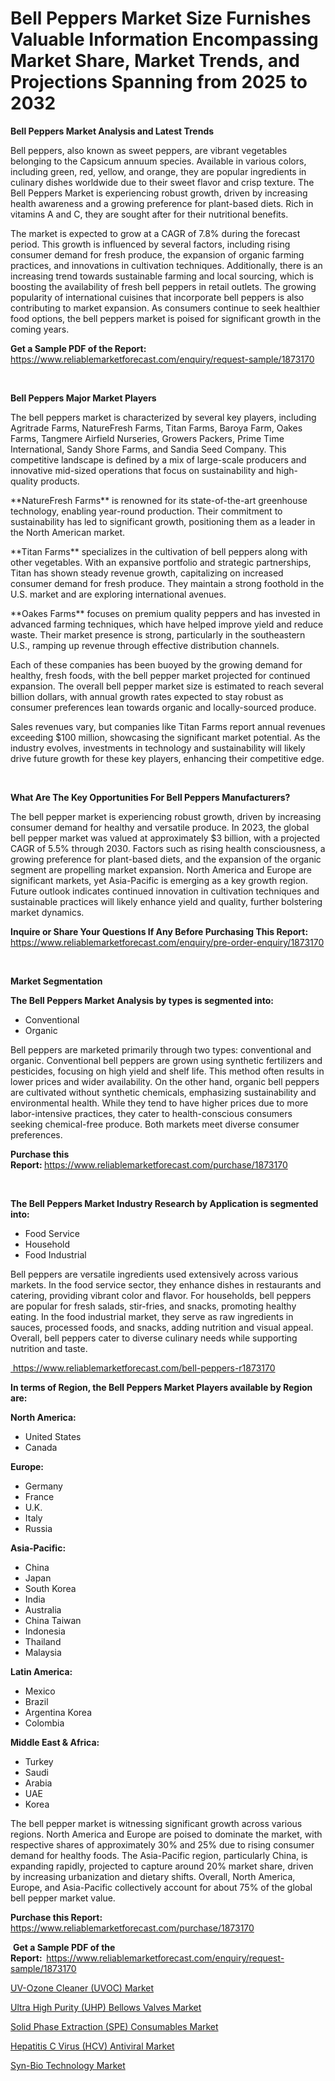<p><h1>Bell Peppers Market Size Furnishes Valuable Information Encompassing Market Share, Market Trends, and Projections Spanning from 2025 to 2032</h1></p><p><strong>Bell Peppers Market Analysis and Latest Trends</strong></p>
<p><p>Bell peppers, also known as sweet peppers, are vibrant vegetables belonging to the Capsicum annuum species. Available in various colors, including green, red, yellow, and orange, they are popular ingredients in culinary dishes worldwide due to their sweet flavor and crisp texture. The Bell Peppers Market is experiencing robust growth, driven by increasing health awareness and a growing preference for plant-based diets. Rich in vitamins A and C, they are sought after for their nutritional benefits.</p><p>The market is expected to grow at a CAGR of 7.8% during the forecast period. This growth is influenced by several factors, including rising consumer demand for fresh produce, the expansion of organic farming practices, and innovations in cultivation techniques. Additionally, there is an increasing trend towards sustainable farming and local sourcing, which is boosting the availability of fresh bell peppers in retail outlets. The growing popularity of international cuisines that incorporate bell peppers is also contributing to market expansion. As consumers continue to seek healthier food options, the bell peppers market is poised for significant growth in the coming years.</p></p>
<p><strong>Get a Sample PDF of the Report:&nbsp;</strong> <a href="https://www.reliablemarketforecast.com/enquiry/request-sample/1873170?utm_campaign=3094&utm_medium=2&utm_source=Github&utm_content=ia&utm_term=07042025&utm_id=bell-peppers">https://www.reliablemarketforecast.com/enquiry/request-sample/1873170</a></p>
<p>&nbsp;</p>
<p><strong>Bell Peppers Major Market Players</strong></p>
<p><p>The bell peppers market is characterized by several key players, including Agritrade Farms, NatureFresh Farms, Titan Farms, Baroya Farm, Oakes Farms, Tangmere Airfield Nurseries, Growers Packers, Prime Time International, Sandy Shore Farms, and Sandia Seed Company. This competitive landscape is defined by a mix of large-scale producers and innovative mid-sized operations that focus on sustainability and high-quality products.</p><p>**NatureFresh Farms** is renowned for its state-of-the-art greenhouse technology, enabling year-round production. Their commitment to sustainability has led to significant growth, positioning them as a leader in the North American market.</p><p>**Titan Farms** specializes in the cultivation of bell peppers along with other vegetables. With an expansive portfolio and strategic partnerships, Titan has shown steady revenue growth, capitalizing on increased consumer demand for fresh produce. They maintain a strong foothold in the U.S. market and are exploring international avenues.</p><p>**Oakes Farms** focuses on premium quality peppers and has invested in advanced farming techniques, which have helped improve yield and reduce waste. Their market presence is strong, particularly in the southeastern U.S., ramping up revenue through effective distribution channels.</p><p>Each of these companies has been buoyed by the growing demand for healthy, fresh foods, with the bell pepper market projected for continued expansion. The overall bell pepper market size is estimated to reach several billion dollars, with annual growth rates expected to stay robust as consumer preferences lean towards organic and locally-sourced produce.</p><p>Sales revenues vary, but companies like Titan Farms report annual revenues exceeding $100 million, showcasing the significant market potential. As the industry evolves, investments in technology and sustainability will likely drive future growth for these key players, enhancing their competitive edge.</p></p>
<p>&nbsp;</p>
<p><strong>What Are The Key Opportunities For Bell Peppers Manufacturers?</strong></p>
<p><p>The bell pepper market is experiencing robust growth, driven by increasing consumer demand for healthy and versatile produce. In 2023, the global bell pepper market was valued at approximately $3 billion, with a projected CAGR of 5.5% through 2030. Factors such as rising health consciousness, a growing preference for plant-based diets, and the expansion of the organic segment are propelling market expansion. North America and Europe are significant markets, yet Asia-Pacific is emerging as a key growth region. Future outlook indicates continued innovation in cultivation techniques and sustainable practices will likely enhance yield and quality, further bolstering market dynamics.</p></p>
<p><strong>Inquire or Share Your Questions If Any Before Purchasing This Report:</strong> <a href="https://www.reliablemarketforecast.com/enquiry/pre-order-enquiry/1873170?utm_campaign=3094&utm_medium=2&utm_source=Github&utm_content=ia&utm_term=07042025&utm_id=bell-peppers">https://www.reliablemarketforecast.com/enquiry/pre-order-enquiry/1873170</a></p>
<p>&nbsp;</p>
<p><strong>Market Segmentation</strong></p>
<p><strong>The Bell Peppers Market Analysis by types is segmented into:</strong></p>
<p><ul><li>Conventional</li><li>Organic</li></ul></p>
<p><p>Bell peppers are marketed primarily through two types: conventional and organic. Conventional bell peppers are grown using synthetic fertilizers and pesticides, focusing on high yield and shelf life. This method often results in lower prices and wider availability. On the other hand, organic bell peppers are cultivated without synthetic chemicals, emphasizing sustainability and environmental health. While they tend to have higher prices due to more labor-intensive practices, they cater to health-conscious consumers seeking chemical-free produce. Both markets meet diverse consumer preferences.</p></p>
<p><strong>Purchase this Report:&nbsp;</strong><a href="https://www.reliablemarketforecast.com/purchase/1873170?utm_campaign=3094&utm_medium=2&utm_source=Github&utm_content=ia&utm_term=07042025&utm_id=bell-peppers">https://www.reliablemarketforecast.com/purchase/1873170</a></p>
<p>&nbsp;</p>
<p><strong>The Bell Peppers Market Industry Research by Application is segmented into:</strong></p>
<p><ul><li>Food Service</li><li>Household</li><li>Food Industrial</li></ul></p>
<p><p>Bell peppers are versatile ingredients used extensively across various markets. In the food service sector, they enhance dishes in restaurants and catering, providing vibrant color and flavor. For households, bell peppers are popular for fresh salads, stir-fries, and snacks, promoting healthy eating. In the food industrial market, they serve as raw ingredients in sauces, processed foods, and snacks, adding nutrition and visual appeal. Overall, bell peppers cater to diverse culinary needs while supporting nutrition and taste.</p></p>
<p><a href="https://www.reliablemarketforecast.com/bell-peppers-r1873170?utm_campaign=3094&utm_medium=2&utm_source=Github&utm_content=ia&utm_term=07042025&utm_id=bell-peppers">&nbsp;https://www.reliablemarketforecast.com/bell-peppers-r1873170</a></p>
<p><strong>In terms of Region, the Bell Peppers Market Players available by Region are:</strong></p>
<p>
    <p> <strong> North America: </strong>
        <ul>
            <li>United States</li>
            <li>Canada</li>
        </ul>
        </p> 
    <p> <strong> Europe: </strong>
        <ul>
            <li>Germany</li>
            <li>France</li>
            <li>U.K.</li>
            <li>Italy</li>
            <li>Russia</li>
        </ul>
        </p> 
    <p> <strong> Asia-Pacific: </strong>
        <ul>
            <li>China</li>
            <li>Japan</li>
            <li>South Korea</li>
            <li>India</li>
            <li>Australia</li>
            <li>China Taiwan</li>
            <li>Indonesia</li>
            <li>Thailand</li>
            <li>Malaysia</li>
        </ul>
        </p> 
    <p> <strong> Latin America: </strong>
        <ul>
            <li>Mexico</li>
            <li>Brazil</li>
            <li>Argentina Korea</li>
            <li>Colombia</li>
        </ul>
        </p> 
    <p> <strong> Middle East & Africa: </strong>
        <ul>
            <li>Turkey</li>
            <li>Saudi</li>
            <li>Arabia</li>
            <li>UAE</li>
            <li>Korea</li>
        </ul>
    </p>
    </p>
<p><p>The bell pepper market is witnessing significant growth across various regions. North America and Europe are poised to dominate the market, with respective shares of approximately 30% and 25% due to rising consumer demand for healthy foods. The Asia-Pacific region, particularly China, is expanding rapidly, projected to capture around 20% market share, driven by increasing urbanization and dietary shifts. Overall, North America, Europe, and Asia-Pacific collectively account for about 75% of the global bell pepper market value.</p></p>
<p><strong>Purchase this Report: </strong><a href="https://www.reliablemarketforecast.com/purchase/1873170?utm_campaign=3094&utm_medium=2&utm_source=Github&utm_content=ia&utm_term=07042025&utm_id=bell-peppers">https://www.reliablemarketforecast.com/purchase/1873170</a></p>
<p>&nbsp;<strong>Get a Sample PDF of the Report:&nbsp;&nbsp;</strong><a href="https://www.reliablemarketforecast.com/enquiry/request-sample/1873170?utm_campaign=3094&utm_medium=2&utm_source=Github&utm_content=ia&utm_term=07042025&utm_id=bell-peppers">https://www.reliablemarketforecast.com/enquiry/request-sample/1873170</a></p>
<p><strong></strong></p>
<p><p><a href="https://www.linkedin.com/pulse/opportunities-challenges-uv-ozone-cleaner-uvoc-market-wqbce?utm_campaign=3094&utm_medium=2&utm_source=Github&utm_content=ia&utm_term=07042025&utm_id=bell-peppers">UV-Ozone Cleaner (UVOC) Market</a></p><p><a href="https://www.linkedin.com/pulse/key-insights-ultra-high-purity-uhp-bellows-valves-market-xadae?utm_campaign=3094&utm_medium=2&utm_source=Github&utm_content=ia&utm_term=07042025&utm_id=bell-peppers">Ultra High Purity (UHP) Bellows Valves Market</a></p><p><a href="https://www.linkedin.com/pulse/solid-phase-extraction-spe-consumables-market-analysis-esige?utm_campaign=3094&utm_medium=2&utm_source=Github&utm_content=ia&utm_term=07042025&utm_id=bell-peppers">Solid Phase Extraction (SPE) Consumables Market</a></p><p><a href="https://www.linkedin.com/pulse/projecting-hepatitis-c-virus-hcv-antiviral-markets-rapid-growthwith-v29tf?utm_campaign=3094&utm_medium=2&utm_source=Github&utm_content=ia&utm_term=07042025&utm_id=bell-peppers">Hepatitis C Virus (HCV) Antiviral Market</a></p><p><a href="https://www.linkedin.com/pulse/projecting-syn-bio-technology-markets-rapid-growthwith-h3bxf?utm_campaign=3094&utm_medium=2&utm_source=Github&utm_content=ia&utm_term=07042025&utm_id=bell-peppers">Syn-Bio Technology Market</a></p></p>
